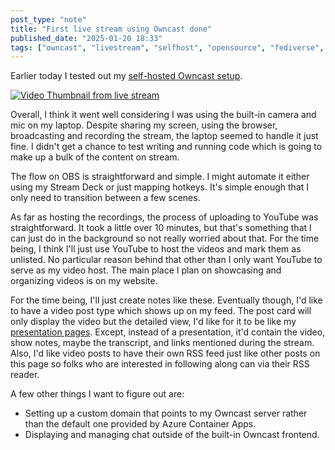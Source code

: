 ```yaml
---
post_type: "note" 
title: "First live stream using Owncast done"
published_date: "2025-01-20 18:33"
tags: ["owncast", "livestream", "selfhost", "opensource", "fediverse", "video", "azure"]
---
```


Earlier today I tested out my [self-hosted Owncast setup](/posts/deploy-owncast-azure/).

[![Video Thumbnail from live stream](http://img.youtube.com/vi/3opjC7fEAJs/0.jpg)](https://www.youtube.com/watch?v=3opjC7fEAJs "Video Thumbnail from live stream")

Overall, I think it went well considering I was using the built-in camera and mic on my laptop. Despite sharing my screen, using the browser, broadcasting and recording the stream, the laptop seemed to handle it just fine. I didn't get a chance to test writing and running code which is going to make up a bulk of the content on stream. 

The flow on OBS is straightforward and simple. I might automate it either using my Stream Deck or just mapping hotkeys. It's simple enough that I only need to transition between a few scenes. 

As far as hosting the recordings, the process of uploading to YouTube was straightforward. It took a little over 10 minutes, but that's something that I can just do in the background so not really worried about that. For the time being, I think I'll just use YouTube to host the videos and mark them as unlisted. No particular reason behind that other than I only want YouTube to serve as my video host. The main place I plan on showcasing and organizing videos is on my website. 

For the time being, I'll just create notes like these. Eventually though, I'd like to have a video post type which shows up on my feed. The post card will only display the video but the detailed view, I'd like for it to be like my [presentation pages](/presentations/hello-world). Except, instead of a presentation, it'd contain the video, show notes, maybe the transcript, and links mentioned during the stream. Also, I'd like video posts to have their own RSS feed just like other posts on this page so folks who are interested in following along can via their RSS reader. 

A few other things I want to figure out are:

- Setting up a custom domain that points to my Owncast server rather than the default one provided by Azure Container Apps.
- Displaying and managing chat outside of the built-in Owncast frontend. 